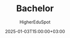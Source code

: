 ---
weight: 33000
date: 2024-12-27T12:00:00+00:00
author: "HigherEduSpot"
title: "Bachelor"
icon: school
description: "Guiding you through the process of finding the right bachelor's degree and career paths in academia."
date: 2025-01-03T15:00:00+03:00
---